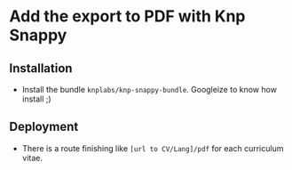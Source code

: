 # Add the export to PDF with Knp Snappy

## Installation
*   Install the bundle ```knplabs/knp-snappy-bundle```. Googleize to know how install ;)

## Deployment

* There is a route finishing like ```[url to CV/Lang]/pdf``` for each curriculum vitae.